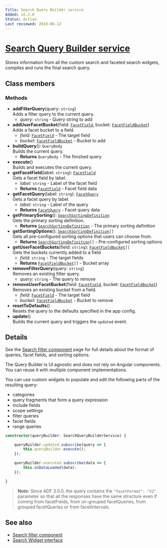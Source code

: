 ```yaml
---
Title: Search Query Builder service 
Added: v2.3.0
Status: Active
Last reviewed: 2018-06-12
---
```


# [Search Query Builder service](../../content-services/search/search-query-builder.service.ts "Defined in search-query-builder.service.ts")

Stores information from all the custom search and faceted search widgets, compiles and runs the final search query.

## Class members

### Methods

-   **addFilterQuery**(query: `string`)<br/>
    Adds a filter query to the current query.
    -   _query:_ `string`  - Query string to add
-   **addUserFacetBucket**(field: [`FacetField`](../../content-services/search/facet-field.interface.ts), bucket: [`FacetFieldBucket`](../../content-services/search/facet-field-bucket.interface.ts))<br/>
    Adds a facet bucket to a field.
    -   _field:_ [`FacetField`](../../content-services/search/facet-field.interface.ts)  - The target field
    -   _bucket:_ [`FacetFieldBucket`](../../content-services/search/facet-field-bucket.interface.ts)  - Bucket to add
-   **buildQuery**(): `QueryBody`<br/>
    Builds the current query.
    -   **Returns** `QueryBody` - The finished query
-   **execute**()<br/>
    Builds and executes the current query.
-   **getFacetField**(label: `string`): [`FacetField`](../../content-services/search/facet-field.interface.ts)<br/>
    Gets a facet field by label.
    -   _label:_ `string`  - Label of the facet field
    -   **Returns** [`FacetField`](../../content-services/search/facet-field.interface.ts) - Facet field data
-   **getFacetQuery**(label: `string`): [`FacetQuery`](../../content-services/search/facet-query.interface.ts)<br/>
    Gets a facet query by label.
    -   _label:_ `string`  - Label of the query
    -   **Returns** [`FacetQuery`](../../content-services/search/facet-query.interface.ts) - Facet query data
-   **getPrimarySorting**(): [`SearchSortingDefinition`](../../content-services/search/search-sorting-definition.interface.ts)<br/>
    Gets the primary sorting definition.
    -   **Returns** [`SearchSortingDefinition`](../../content-services/search/search-sorting-definition.interface.ts) - The primary sorting definition
-   **getSortingOptions**(): [`SearchSortingDefinition`](../../content-services/search/search-sorting-definition.interface.ts)`[]`<br/>
    Gets all pre-configured sorting options that users can choose from.
    -   **Returns** [`SearchSortingDefinition`](../../content-services/search/search-sorting-definition.interface.ts)`[]` - Pre-configured sorting options
-   **getUserFacetBuckets**(field: `string`): [`FacetFieldBucket`](../../content-services/search/facet-field-bucket.interface.ts)`[]`<br/>
    Gets the buckets currently added to a field
    -   _field:_ `string`  - The target fields
    -   **Returns** [`FacetFieldBucket`](../../content-services/search/facet-field-bucket.interface.ts)`[]` - Bucket array
-   **removeFilterQuery**(query: `string`)<br/>
    Removes an existing filter query.
    -   _query:_ `string`  - The query to remove
-   **removeUserFacetBucket**(field: [`FacetField`](../../content-services/search/facet-field.interface.ts), bucket: [`FacetFieldBucket`](../../content-services/search/facet-field-bucket.interface.ts))<br/>
    Removes an existing bucket from a field.
    -   _field:_ [`FacetField`](../../content-services/search/facet-field.interface.ts)  - The target field
    -   _bucket:_ [`FacetFieldBucket`](../../content-services/search/facet-field-bucket.interface.ts)  - Bucket to remove
-   **resetToDefaults**()<br/>
    Resets the query to the defaults specified in the app config.
-   **update**()<br/>
    Builds the current query and triggers the `updated` event.

## Details

See the [Search filter component](search-filter.component.md) page for full details about the format of queries,
facet fields, and sorting options.

The Query Builder is UI agnostic and does not rely on Angular components.
You can reuse it with multiple component implementations.

You can use custom widgets to populate and edit the following parts of the resulting query:

-   categories
-   query fragments that form a query expression
-   include fields
-   scope settings
-   filter queries
-   facet fields
-   range queries

```ts
constructor(queryBuilder: SearchQueryBuilderService) {

    queryBuilder.updated.subscribe(query => {
        this.queryBuilder.execute();
    });

    queryBuilder.executed.subscribe(data => {
        this.onDataLoaded(data);
    });

}
```
> **Note:** Since ADF 3.0.0, the query contains the `"facetFormat": "V2"` parameter so that all the responses have the same structure even if coming from facetFields, from un-grouped facetQueries, from grouped facetQueries or from facetIntervals.

## See also

-   [Search filter component](search-filter.component.md)
-   [Search Widget interface](search-widget.interface.md)
